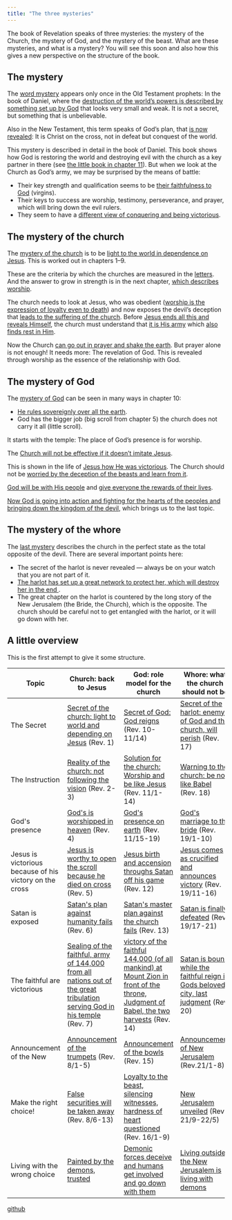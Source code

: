 ```yaml
---
title: "The three mysteries"
---
```



The book of Revelation speaks of three mysteries: the mystery of the Church, the mystery of God, and the mystery of the beast. What are these mysteries, and what is a mystery? You will see this soon and also how this gives a new perspective on the structure of the book.


## The mystery

<a name="e458"></a>
The [word mystery](https://www.bibleserver.com/search/NIV/mystery) appears only once in the Old Testament prophets: In the book of Daniel, where the [destruction of the world’s powers is described by something set up by God](../../../bible/daniel/expl/the-four-kingdoms-in-daniel/index.html) that looks very small and weak. It is not a secret, but something that is unbelievable.

Also in the New Testament, this term speaks of God’s plan, that [is now revealed](https://www.bibleserver.com/NIV/Colossians1%3A26): It is Christ on the cross, not in defeat but conquest of the world.

This mystery is described in detail in the book of Daniel. This book shows how God is restoring the world and destroying evil with the church as a key partner in there (see [the little book in chapter 11](../../../content/scroll/expl/the-little-scroll/index.html)). But when we look at the Church as God’s army, we may be surprised by the means of battle:

- Their key strength and qualification seems to be [their faithfulness to God](https://www.bibleserver.com/NIV/Revelation14%3A4) (virgins).
- Their keys to success are worship, testimony, perseverance, and prayer, which will bring down the evil rulers.
- They seem to have a [different view of conquering and being victorious](../../../topics/hero/short/a-real-hero/index.html).



## The mystery of the church

<a name="f192"></a>
The [mystery of the church](https://www.bibleserver.com/NIV/Revelation1%3A20) is to be [light to the world in dependence on Jesus](../../../content/letters/expl/the-angel-of-the-churches/index.html). This is worked out in chapters 1–9.

These are the criteria by which the churches are measured in the [letters](../../../content/letters/expl/the-letters-to-the-seven-churches/index.html). And the answer to grow in strength is in the next chapter, [which describes worship](../../../content/worship/expl/worship-in-the-throne-room/index.html).

The church needs to look at Jesus, who was obedient ([worship is the expression of loyalty even to death](../../../topics/power/short/worship/index.html)) and now exposes the devil’s deception that [leads to the suffering of the church](https://www.bibleserver.com/NIV/Revelation6%3A9-11). Before [Jesus ends all this and reveals Himself](https://www.bibleserver.com/NIV/Revelation6%3A12-17), the church must understand that [it is His army](../../../content/army/expl/the-144000/index.html) which [also finds rest in Him](https://www.bibleserver.com/NIV/Revelation7%3A9-17).

Now the Church [can go out in prayer and shake the earth](../../../content/trumpets/expl/the-trumpets-in-revelation/index.html). But prayer alone is not enough! It needs more: The revelation of God. This is revealed through worship as the essence of the relationship with God.


## The mystery of God

<a name="b548"></a>
The [mystery of God](https://www.bibleserver.com/NIV/Revelation10%3A7) can be seen in many ways in chapter 10:

- [He rules sovereignly over all the earth](https://www.bibleserver.com/NIV/Revelation10%3A2).
- God has the bigger job (big scroll from chapter 5) the church does not carry it all (little scroll).


It starts with the temple: The place of God’s presence is for worship.

The [Church will not be effective if it doesn’t imitate Jesus](../../../content/witnesses/expl/the-two-witnesses/index.html).

This is shown in the life of [Jesus how He was victorious](../../../content/jesus/expl/a-different-christmas-story/index.html). The Church should not be [worried by the deception of the beasts and learn from it](../../../content/beasts/expl/the-nature-of-the-beast-in-the-book-of-revelation/index.html).

[God will be with His people](https://www.bibleserver.com/NIV/Revelation14%3A1-5) and [give everyone the rewards of their lives](https://www.bibleserver.com/NIV/Revelation14%3A6-20).

[Now God is going into action and fighting for the hearts of the peoples and bringing down the kingdom of the devil](../../../content/bowls/expl/the-bowls-of-wrath/index.html), which brings us to the last topic.


## The mystery of the whore

<a name="3f20"></a>
The [last mystery](https://www.bibleserver.com/NIV/Revelation17%3A5) describes the church in the perfect state as the total opposite of the devil. There are several important points here:

- The secret of the harlot is never revealed — always be on your watch that you are not part of it.
- [The harlot has set up a great network to protect her, which will destroy her in the end ](https://www.bibleserver.com/NIV/Revelation17).
- The great chapter on the harlot is countered by the long story of the New Jerusalem (the Bride, the Church), which is the opposite. The church should be careful not to get entangled with the harlot, or it will go down with her.



## A little overview

<a name="2190"></a>
This is the first attempt to give it some structure.


| Topic | Church: back to Jesus | God: role model for the church | Whore: what the church should not be |
|-------|-----------------------|--------------------------------|--------------------------------------|
| The Secret | [Secret of the church: light to world and depending on Jesus](https://www.bibleserver.com/NIV/Revelation1) (Rev. 1) | [Secret of God: God reigns](https://www.bibleserver.com/NIV/Revelation10) (Rev. 10-11/14) | [Secret of the harlot: enemy of God and the church, will perish](https://www.bibleserver.com/NIV/Revelation17) (Rev. 17) |
| The Instruction | [Reality of the church: not following the vision](https://www.bibleserver.com/NIV/Revelation2) (Rev. 2-3) | [Solution for the church: Worship and be like Jesus](https://www.bibleserver.com/NIV/Revelation11%2C1-14) (Rev. 11/1-14) | [Warning to the church: be not like Babel](https://www.bibleserver.com/NIV/Revelation18) (Rev. 18) |
| God's presence | [God's is worshipped in heaven](https://www.bibleserver.com/NIV/Revelation4) (Rev. 4) | [God's presence on earth](https://www.bibleserver.com/NIV/Revelation11%2C15-19) (Rev. 11/15-19) | [God's marriage to the bride](https://www.bibleserver.com/NIV/Revelation19%2C1-10) (Rev. 19/1-10) |
| Jesus is victorious because of his victory on the cross | [Jesus is worthy to open the scroll because he died on cross](https://www.bibleserver.com/NIV/Revelation5) (Rev. 5) | [Jesus birth and accension throughs Satan off his game](https://www.bibleserver.com/NIV/Revelation12) (Rev. 12) | [Jesus comes as crucified and announces victory](https://www.bibleserver.com/NIV/Revelation19%2C11-16) (Rev. 19/11-16) |
| Satan is exposed | [Satan's plan against humanity fails](https://www.bibleserver.com/NIV/Revelation6) (Rev. 6) | [Satan's master plan against the church fails](https://www.bibleserver.com/NIV/Revelation13) (Rev. 13) | [Satan is finally defeated](https://www.bibleserver.com/NIV/Revelation19%2C17-21) (Rev. 19/17-21) |
| The faithful are victorious | [Sealing of the faithful, army of 144,000 from all nations out of the great tribulation serving God in his temple](https://www.bibleserver.com/NIV/Revelation7) (Rev. 7) | [victory of the faithful 144,000 (of all mankind) at Mount Zion in front of the throne, Judgment of Babel, the two harvests](https://www.bibleserver.com/NIV/Revelation14) (Rev. 14) | [Satan is bound while the faithful reign in Gods beloved city, last judgment](https://www.bibleserver.com/NIV/Revelation20) (Rev. 20) |
| Announcement of the New | [Announcement of the trumpets](https://www.bibleserver.com/NIV/Revelation8%2C1-5) (Rev. 8/1-5) | [Announcement of the bowls](https://www.bibleserver.com/NIV/Revelation15) (Rev. 15) | [Announcement of New Jerusalem](https://www.bibleserver.com/NIV/Revelation21%2C1-8) (Rev.21/1-8) |
| Make the right choice! | [False securities will be taken away](https://www.bibleserver.com/NIV/Revelation8%2C6-13) (Rev. 8/6-13) | [Loyalty to the beast, silencing witnesses, hardness of heart questioned](https://www.bibleserver.com/NIV/Revelation16%2C1-9) (Rev. 16/1-9) | [New Jerusalem unveiled](https://www.bibleserver.com/NIV/Revelation21%2C9-20) (Rev. 21/9-22/5) |
| Living with the wrong choice | [Painted by the demons, trusted](https://www.bibleserver.com/NIV/Revelation9) | [Demonic forces deceive and humans get involved and go down with them](https://www.bibleserver.com/NIV/Revelation16%2C10-21) | [Living outside the New Jerusalem is living with demons](https://www.bibleserver.com/NIV/Revelation22%2C6-21) |






[github](https://github.com/revelation-today/revelation-today/blob/main/exampleSite/content/docs/background/structure/expl/the-three-mysteries.md)
